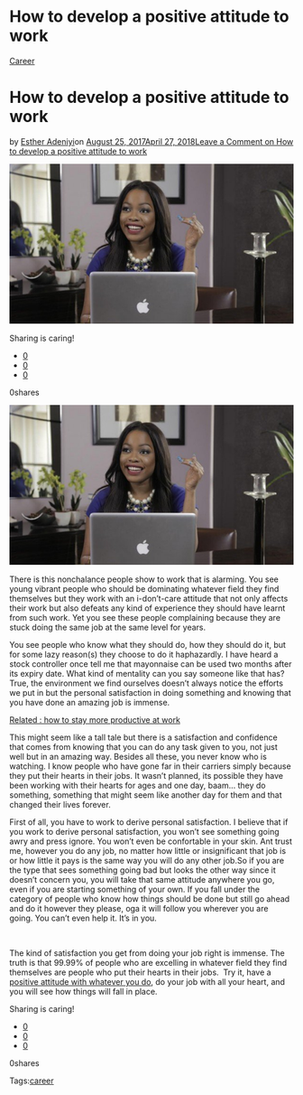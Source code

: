 # How to develop a positive attitude to work

[Career](https://estheradeniyi.com/category/career/)
# How to develop a positive attitude to work

by [Esther Adeniyi](https://estheradeniyi.com/author/esther-adeniyi/)on [August 25, 2017April 27, 2018](https://estheradeniyi.com/how-to-develop-positive-attitude-to-work/)[Leave a Comment on How to develop a positive attitude to work](https://estheradeniyi.com/how-to-develop-positive-attitude-to-work/#respond)

![](images/arese-ugwu-600x337.jpg)

Sharing is caring!

- [0](https://www.facebook.com/sharer/sharer.php?u=https%3A%2F%2Festheradeniyi.com%2Fhow-to-develop-positive-attitude-to-work%2F&amp;t=How%20to%20develop%20a%20positive%20attitude%20to%20work)
- [0](https://twitter.com/intent/tweet?text=How%20to%20develop%20a%20positive%20attitude%20to%20work&amp;url=https%3A%2F%2Festheradeniyi.com%2Fhow-to-develop-positive-attitude-to-work%2F)
- [0](#)

0shares

[![Arese Uguw- work attitude](images/arese-ugwu-600x337.jpg)](https://www.bellanaija.com/2015/03/what-glass-ceiling-get-inspired-by-ywomen100-nigerias-100-most-influential-women/)

There is this nonchalance people show to work that is
 alarming. You see young vibrant people who should be dominating whatever field
 they find themselves but they work with an i-don&#x2019;t-care attitude that not only
 affects their work but also defeats any kind of experience they should have
 learnt from such work. Yet you see these people complaining because they are
 stuck doing the same job at the same level for years.

You see people who know
 what they should do, how they should do it, but for some lazy reason(s) they
 choose to do it haphazardly. I have heard a stock controller once tell me that
 mayonnaise can be used two months after its expiry date. What kind of mentality
 can you say someone like that has? True, the environment we find ourselves
 doesn&#x2019;t always notice the efforts we put in but the personal satisfaction in
 doing something and knowing that you have done an amazing job is immense.

[Related : how to stay more productive at work](https://www.estheradeniyi.com/how-to-stay-more-productive-at-work)

This
 might seem like a tall tale but there is a satisfaction and confidence that
 comes from knowing that you can do any task given to you, not just well but in
 an amazing way. Besides all these, you never know who is watching. I know
 people who have gone far in their carriers simply because they put their hearts
 in their jobs. It wasn&#x2019;t planned, its possible they have been working with
 their hearts for ages and one day, baam&#x2026; they do something, something that
 might seem like another day for them and that changed their lives forever.

First of all, you have to work to derive personal
 satisfaction. I believe that if you work to derive personal satisfaction, you
 won&#x2019;t see something going awry and press ignore. You won&#x2019;t even be confortable
 in your skin. Ant trust me, however you do any job, no matter how little or
 insignificant that job is or how little it pays is the same way you will do any
 other job.So if you are the type that sees something going bad but looks the
 other way since it doesn&#x2019;t concern you, you will take that same attitude
 anywhere you go, even if you are starting something of your own. If you fall
 under the category of people who know how things should be done but still go
 ahead and do it however they please, oga it will follow you wherever you are
 going. You can&#x2019;t even help it. It&#x2019;s in you.

&#xA0;

The kind of satisfaction you get from doing your job right
 is immense. The truth is that 99.99% of people who are excelling in whatever
 field they find themselves are people who put their hearts in their jobs. &#xA0;Try it, have a[ positive attitude with whatever you do](https://blog.udemy.com/positive-attitude-at-work/), do your job with all your heart, and you will see how things will fall
 in place.

Sharing is caring!

- [0](https://www.facebook.com/sharer/sharer.php?u=https%3A%2F%2Festheradeniyi.com%2Fhow-to-develop-positive-attitude-to-work%2F&amp;t=How%20to%20develop%20a%20positive%20attitude%20to%20work)
- [0](https://twitter.com/intent/tweet?text=How%20to%20develop%20a%20positive%20attitude%20to%20work&amp;url=https%3A%2F%2Festheradeniyi.com%2Fhow-to-develop-positive-attitude-to-work%2F)
- [0](#)

0shares

Tags:[career](https://estheradeniyi.com/tag/career/)
